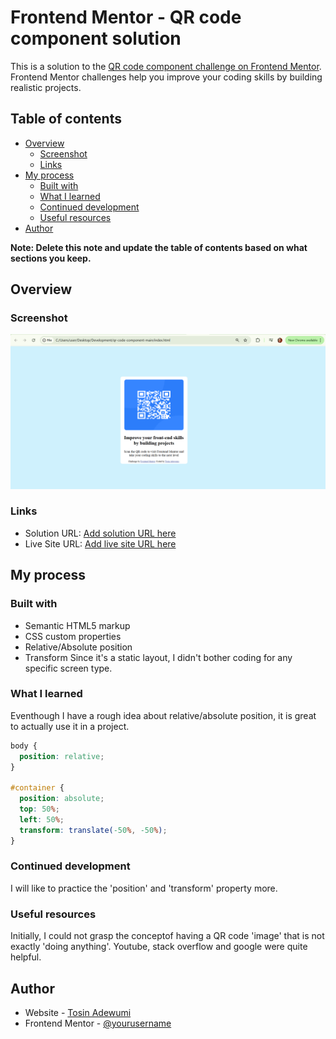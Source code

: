 # Frontend Mentor - QR code component solution

This is a solution to the [QR code component challenge on Frontend Mentor](https://www.frontendmentor.io/challenges/qr-code-component-iux_sIO_H). Frontend Mentor challenges help you improve your coding skills by building realistic projects.

## Table of contents

- [Overview](#overview)
  - [Screenshot](#screenshot)
  - [Links](#links)
- [My process](#my-process)
  - [Built with](#built-with)
  - [What I learned](#what-i-learned)
  - [Continued development](#continued-development)
  - [Useful resources](#useful-resources)
- [Author](#author)

**Note: Delete this note and update the table of contents based on what sections you keep.**

## Overview

### Screenshot

![](images/screenshot.png)

### Links

- Solution URL: [Add solution URL here](https://github.com/tadewumi2/qrCodeFrontendMentor)
- Live Site URL: [Add live site URL here](https://tadewumi2.github.io/qrCodeFrontendMentor/)

## My process

### Built with

- Semantic HTML5 markup
- CSS custom properties
- Relative/Absolute position
- Transform
  Since it's a static layout, I didn't bother coding for any specific screen type.

### What I learned

Eventhough I have a rough idea about relative/absolute position, it is great to actually use it in a project.

```css
body {
  position: relative;
}

#container {
  position: absolute;
  top: 50%;
  left: 50%;
  transform: translate(-50%, -50%);
}
```

### Continued development

I will like to practice the 'position' and 'transform' property more.

### Useful resources

Initially, I could not grasp the conceptof having a QR code 'image' that is not exactly 'doing anything'. Youtube, stack overflow and google were quite helpful.

## Author

- Website - [Tosin Adewumi](https://tadewumi2.github.io/tosinadewumi/)
- Frontend Mentor - [@yourusername](https://www.frontendmentor.io/profile/tadewumi2)
